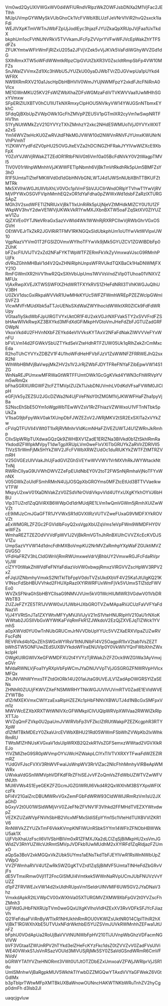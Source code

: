 Vm0wd2QyUXlVWGxWV0d4WFlURndVRlpzWkZOWFJsbDNXa2M1VjFac2JETlhh
MUpUVmpGYWMySkVUbGhoCk1VcFVWbXBLUzFJeVNrVlViR2hvQ2sxck1IaFdi
WEJIVXpKTmVWTnJWbFZpUjJodlEyc3hjazFJYUZkaQpXRUpJVjFaa1UxTkdX
bkphUm1ocFVtNUNVRkV5TVVkamJFcFpZVVprYVFwWFJVcEpWakZhYTFSdFZs
ZFUKYmtwWFlrWmFjRlZxU205a2JFVjVZek5vVjJKVk5VaFdiWGhyWVZGd1dG
SXlhRmxXTW5oWFdWWmtkRlpzClpGVUtZbXR3V0ZscldtRmpSbFp4VW10MFZs
SnJWalZVVmxZd1lXc3hWbU5JYUZkU00yaDJWbTVrZDJGVwpUa1pUYkd4WFRX
NW9XRmRXV210a1JscHpDbHBHVlV0WmJYUjNWMFpzY2xkdFJtcFNiRnA0Vlcx
ME1GWnMKU25KV2FsWlZWbXhaZDFsWGMzaFdiVTVKWVVaa1UwMHlhSGxYVmxw
SFpERlZlUXBTV0hCU1lUTkNXRmxyClpHOU5NVlkyVW14YWJGSnNTbmxEYkhC
SFdqQjBXbUpZVWpOWk1GcFhZMVpPZEU5V1pGTmlXR2cyVm1wSwpNRTFHV1hn
S1YyNUtWMkZzV21GYVYzTXhZMnhzY2xkc2NHdE5WMUo1VjJ0YVYxWXlTa2xS
Ym14WVZteHcKU0ZwRVJtdFNkM0JVWW10d2NWVnRNVFJYUmxKWUNrNVhPVmhT
YlZKWVYydFdZV0pHU25OVGJteEVZa2hDClNGZHFRakJYYlVwWlZXcE9XbFpX
Y0ZoYVJWVjRWakZTZEdOR1RtbFNiVGt6Vm10a05BcFdNVkY0V2tWagpTMVl5
TlV0V01rWnpWMnhhVjJKWWFETlpNbmh6VjBkTmVtRkdhRk5pUm5BMFZsY3hO
R1F5UmtaTlZteFMKWVd0d1dGbHNVbGNLWTJ4d1JWSnNUbXBhTTBKUFZtMTRk
Mk5XVlhkWGJtUllVbXhLV0VOc1pIVmFSbVJUCllrWndORlpYTVhwT1YwVjRV
MjVPYWxOSGVFVlphMmhEQ2xOR1dYaFdha0pZWWxWd1dsbFZaRzlXTURGSApZ
MGh3V2sxdWFETlZNRlUxVjBkT1IxUnRiRk5pUjNjeVZtMHdkMlZCY0U1U1ZF
WkpWV3hvY2dwVE1WVjUKWkVkR1YwMXJXbnBXTW5oaFZqSktXV0ZIYUZwV1Zu
QjZXVEo0YTJNeVRraGxSazVvWld4Wk1WWnRjRXRPClIwVjRWbGhrVGxOSGVH
OEtWVEJrTkZkR2JGVlRiRTFMV1RKNGQxSldUbkphUm1oU1YwVktWVlpxUW10
VgpNazVYVm01T2FGSlZOVmxWYlhoTFYwVk9jMk5GYUZCV1ZGWlBDbFp0ZUhK
bFZscFlUVlJTV2xZd2NFaFYKTWpWTFZERmFkVkZyVmxwaVJscG9RMnhPUjFk
dVRsZGhhMHBaV1d4V2QxZHNiRlphUnpsWFRVUkdTQXBaCk1HaDNWMjFXY21O
RmFGWmlXR2hVV1hwR2QxSXhVblJpUms1WVVsVndZVlp0TUhoa01VNXVZMFUx
VjAxRwpXVEJXTW5SWFlXZHdWRTFXYkRVS1ZHeFdNRll3TVhKWGJuQlhUV3BH
U0ZkV1dscGxiRkpaWVVkR1UwMHkKYUc5WFZFWmhWREpPZEZWclpGWmlSVFZ3
VlcwMVFrMUdXbk5aTTJoUENsSXdWalZWYlhocldWWktXR0ZICk9FdFdWRUpy
VGtaa1IySkdWbFJpUlRGTVYxUktOR1F4U2xkVGJrNXFVak5TY2xSVVFrdFZS
bHAwWlVkRwpXZ3BXYkd3MFdXdGFiMkpHVGtoVmJHeFdZbFJGTUZadGRFOWpN
VkoxVkd4U2FHVnNXbFZEYkd4eVlVVksKYTAxV2NFaFdNakZIWVVVeFYxWnFU
bFVLVm14d2FGWkVSbUZTYkdSeVZteHdhRTFZUW05Uk1qRlhZekZrCmMxcEda
R2hoTUhCYVYxZDBZV1F4U1hoWFdHeHFVbFJzV1ZsWWNFZFRRWEJhQ2sxR2NI
WlhWbHBMVjBaVwpjMkZHV2s1V2JrRjZWbFJDYTFReFNYaFZibEpwVW14S1ZG
WnNaREJPUmxwMFRWaGtWRTFFUmtOWk1GcGgKVkd4YWN3cFhWRVpYVm5wRmQx
bFhaSGRXUlRGWFZtcFZTMVpIZUZkTlJsbDNUVmhLV0dKdVFsaFVWM0JIClpH
eGFjVk5yZEZSU2JGcDZWa2N4UjFVeFNsY0tZMGM1VjJKWWFHaFZha1pyVjBa
S2NscEhSbE5OYm1oWgpWbTEwWVZsV1RrZFhiazVZWWxoU1VFTnNTbk5pUkZa
V1lsaG9jbFpyWkV0ak1XUnpDbFJWZEZoV2JWRjMKV2tSR2ExSXlTa2xVYkZw
cFVqQTFUVll4VWt0T1IxRjRVMnhrVldKcmNHaFZiVEZUWTJ4U1ZWRnJkRmhp
ClIxSlpWRlpTUXdwaGQzQk9ZWHBXV1ZadE1ERlZNa3BIVkd0b1ZtSkhlRmRa
YkdodlZFWlpkMVpyT1dwTgpXRUpLVm0weFIxVXlTbGRUYkZaRVlrZDRlVll5
TlVzS1lrWmFjMk5HYkZWV2JFcFVWbXRWZUdOc1duRlUKYkZWTFZtMTRZVmRH
V25GVGEzUlVVakJhUjFadGVIZGhSVEYwWVVWV1VrMXVhRkJWYWtackNtTnNj
RWRhClIyaG9UVWhDWVZZeFpEUldNbEY0V2toT2FWSnNjRmhaVjNoTFYxWnNX
V05GWkZoUldFSmhRMnN4UjJOSQpXbGROYms0MFZtcEtUd3BTTVVaelkwVTFW
MkpyU2xwV01XaDNVakZzV0ZSdVNrOVdiVkpvVld4U1YxUXgKYkhOYVJ6bHBU
Vlp3TUZrd1ZqQlViRXB6WWpOd1drMUdjRE1LVm1wQmVGWm5jRmhXUlZwWVZt
cE9iMlJzCmJGaGFTR1JYVWxSR1dGVXllRzVUTVZweFUxaG9VMDFXYkROVVZt
aExWMGRLZFZGc2FGVldlbFoyQ2xsVgpXbUZqVms1eVpFWm9WMDFHY0VwWFZs
WmhaREZTZEZOdVVVdFpWV1J2VjBkRmVGTnJhRnBXUlhCVVZXcEcKVDJSV1Zu
UmpSazVYVW14d1dncFdhMXBoVmpKU2NrMVZaRmhpYXpWaFZGUktiMVZGVG5O
VFdHaFRZV3hLCldGWnVjRmRWUmxweVdrVjBhbUY2VmxwRGJFcFdaRVprVjJW
clZYY0tWakZhWVdFeFNYaFdiazVoVW0xbwpjRmxzVlRGVVZscHpWV3RPV2xZ
eFJqUlZNbmhyVmxkS2NtTklTbFppV0doTVZsUkdXbVF4V25Ka1JtUlgKQ21K
V1NscFdSbHBUVVhkd2FHUXpRazlXYlRWRFUxWmFjVk5VUmxSTlZtdzFWVEo0
WVZkSFNraGhSbHBYCllsaG9NMVJVUm5kV01WcHlUMWR3VGdwV01VbDRWbTB3
ZUZJeFZYZE5TR1JVWW0xU1JWbHJXbGROTVZwMApaRVJCUzFaVVFYaFdNazVI
VjJ4YVRtSnJTa1ZXYWtvMFYyMVJlVlJyV21nS1VteHNURlpHV210aU1rNXoK
WWtab2JGSllVbGxWYWtKaFVqRmFkR1ZJWkdoV2EzQjZXVEJqTlZWck1YVmhS
a0pXWVd0YU0wTnNUbGRUCmJrNVVDbUpYYUc5VVZXaERXVlpaZUZwRVFscFdN
REV6Vkd4b1QxZEhSWGxWYlRsV1ltNUNlbFl4V25OagpiR1IxV2tab1VsZEZT
bWhSTW5ONFUwZEdSUXBVYkdoWFlraENUVlp0Y0VkWlVYQnFWbXhhZWxkclpH
OWgKUlRGWlVXeGFWMDFXU2t4YVYzTjRWakZrZFZOck9WZGlWa3AyVmxjeGVr
MVdaRWNLVjFoa1YyRXpVbFpWCmJYaDNUVVpTVjJGSGRGZFNWRVpHVlcxMFQx
ZHJNVWhWYmxsTFZtdGtORk14U201alJtaG9UVEJLV1ZadApOWGRSYlZaSENs
ZHNhR0ZUUjFKWVZXeFNSMWRHYTNkWGJUVlVUVmRTV0ZadE1EVldWVEZYWTBo
d1ZrMXEKVmxCWlYzaExaRlpHZEZKc1pHbFNNVXBWUTJ4d1NBcGxSMFpxVm1z
MWVWcEZXbXRXTWtWNlVXcGFWMkpIClVUQlpWRVpXWlVaa2RWWlZkRlpXTTJo
WVZqQmFZVkp0U2paUmJVWlRVbFp3VFZkclZtRUtWakpPZEZKcgphR3RTYXpW
d1ZtMTBkMDEzY0ZkaVJrcEVWbXBHU21Rd05WWmFSbWhZVWpKb2IxWlhkRmRU
TWtsM1ZHNUsKVGxaV1dsUlpWRXB2Q2xkR1VsZGFSemxzWWtad2VGVXlkREJo
YlVZMlZteG9SR0pWVmpOYVJWcHZWakpLClYxTlVTVXRXYTFwaFdWZEZlRmRZ
YUdGVFJscFVXV3RhWVFwalJsWnpWV3RrVlZac2NIcFhhMmhyVlRBeApWMWRx
UWxkaVdGSnlWMVphVDFKdFRrZFhiSEJvVFZoQmVsZFdWbUZWTVZwWFVtNUth
MUl6VWs4S1EyeGEKZFZGcmJGZGlWRUl6Vkd4R2QxWXhiM3BSYXpsWFlXczFk
bFl4V21GalZrcDBUMWRvVGxZemFGbFdWRW93CldWWlJlRmRzVm1sU2JXaGhD
bGxyV2t0U01WSldWMjVrV0ZJeFNrZFVNV1F3Vlhkd2FFMHdTVEZXYWtvdwpZ
VEZKZUZaWVpFNVhSbHB2VlcxMFMxSldiSEpYYm1Sc1VteHdTUXBVVlZKR1V6
RnNWVkZZYUZkTmF6VkkKVmpKNFlWUnRSbk5YYm14WFlrZFNObHBWWkU5ak1X
UjFVbXhaUzFscll6VlVSbHBIVm0xR1ZFMXJXa2dLClZqSjBiMkpHU2xsVmJG
WldZV3RhYUZWcVJtRmtSMVpJVDFkb1UwMUdhM2xXYlRFd1ZqRldjazFZUmxO
aQpSa3BoV2xkMGQxVkZUbk5UYms1aENsTkdTbFJEYlVwR1RsWnNWbUpZVWpO
VVZFWmhaRVV4U1ZwRk5WZGgKTVZrd1ZqSjBiMVF5UmtaTlNHeFdZbGRvVjFs
dE5VTmxiRmw0VjI1T2FncGlSMUl4Vmtkek5WWnNaRVpUCmJUbFNUVzVvYUZZ
d1pFZFRVWEJxVW14d2IxUldhRUpsVm1SeldrUlNVMlF6UW5GV2JYaDNaV3hz
VmxkdApkR2tLVWpCV00xWXhVa05XTURGMVZXMW9XbFpGV2t0YVZscFhZMnh3
UjFWdGJHbFNXRUpTVm0weGQxUXgKVlhoVldHZExXV3RvVDFkSFJYcFJiazVh
Q21FeFdsaFViRnByWTIxR1NHUkhhRmROU0VKWlZsUktNR014ClpITlhiR2hX
VjBkT1RGWXhXbE5UTVUxNFdrWkthbEl5YUZSVmJUVkRWMnhhZEFwa1JtUnFZ
bFphU0VOdApUa2RoUjBaVVVtNUNWbFpHV210TlJUVnpWbGhzVDFacmNGVlVW
bVF3VGtaa1ZWUnRPV2hTYkd3elZHeFcKYzFkc1dsZ0tZVVZvV0ZadFVsUlVi
WE40VWxkS1JsVnRSazVOUld3MlVUSjRjMk5SY0ZSaVdGSndWRmR6CmVFNVdV
bGRWYTA1YVZteHNORmt3VWt0U1JtOTZDbEZxUmxoaVZFWjJWRlprVjJSR1du
UmlSMnhwVjBaRgpkMUV5WkhkTlYwbDZZMGQwYTAxdVVYaGFWekZ6VGtGdlMx
b3pTblprTWtwMFpXMTBkUXBaWnowOUNncHAKWTNKbWRuTnhZV2hyCgp0dmFh
d3lsb2Jl

uaqcjgvluw